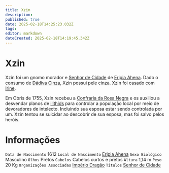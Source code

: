 ```yaml
---
title: Xzin
description: 
published: true
date: 2025-02-18T14:25:23.032Z
tags: 
editor: markdown
dateCreated: 2025-02-18T14:19:45.342Z
---
```


# Xzin
Xzin foi um gnomo morador e [Senhor de Cidade](/rankings-e-titulos/imperio-dragao/senhor-de-cidade) de [Eripia Ahena](/lugares/plano-material/drafeon/sudoeste-de-drafeon/eripia-ahena). Dado o consumo de [Dádiva Cinza](/fauna-e-flora/dadiva-cinza), Xzin possui pele cinza. Xzin foi casado com [Irine](/individuos/irine).

Em Obris de 1755, Xzin recebeu a [Confraria da Rosa Negra](/faccoes/faccoes-independentes/confraria-da-rosa-negra) e os auxiliou a desvendar planos de [ilithids](/fauna-e-flora/respecies-inteligentes/ilithid) para controlar a população local por meio de devoradores de intelecto. Incluindo sua esposa estar sendo controlada por um. Xzin tentou se suicidar ao descobrir de sua esposa, mas foi salvo pelos heróis.

# Informações
`Data de Nascimento` 1612
`Local de Nascimento` [Eripia Ahena](/lugares/plano-material/drafeon/sudoeste-de-drafeon/eripia-ahena)
`Sexo Biológico` Masculino
`Olhos` Pretos
`Cabelos` Cabelos curtos e pretos
`Altura` 1,14 m
`Peso` 20 Kg
`Organizações Associadas` [Império Dragão](/faccoes/nacoes/imperio-dragao#imperio-dragao)
`Títulos` [Senhor de Cidade](/rankings-e-titulos/imperio-dragao/senhor-de-cidade)
